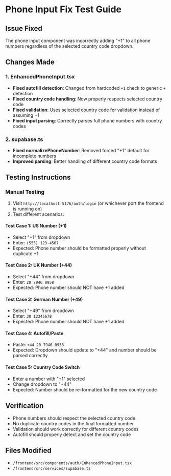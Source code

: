# Phone Input Fix Test Guide

## Issue Fixed
The phone input component was incorrectly adding "+1" to all phone numbers regardless of the selected country code dropdown.

## Changes Made

### 1. EnhancedPhoneInput.tsx
- **Fixed autofill detection**: Changed from hardcoded `+1` check to generic `+` detection
- **Fixed country code handling**: Now properly respects selected country code
- **Fixed validation**: Uses selected country code for validation instead of assuming +1
- **Fixed input parsing**: Correctly parses full phone numbers with country codes

### 2. supabase.ts
- **Fixed normalizePhoneNumber**: Removed forced "+1" default for incomplete numbers
- **Improved parsing**: Better handling of different country code formats

## Testing Instructions

### Manual Testing
1. Visit `http://localhost:5176/auth/login` (or whichever port the frontend is running on)
2. Test different scenarios:

#### Test Case 1: US Number (+1)
- Select "+1" from dropdown
- Enter: `(555) 123-4567`
- Expected: Phone number should be formatted properly without duplicate +1

#### Test Case 2: UK Number (+44)
- Select "+44" from dropdown  
- Enter: `20 7946 0958`
- Expected: Phone number should NOT have +1 added

#### Test Case 3: German Number (+49)
- Select "+49" from dropdown
- Enter: `30 12345678`
- Expected: Phone number should NOT have +1 added

#### Test Case 4: Autofill/Paste
- Paste: `+44 20 7946 0958`
- Expected: Dropdown should update to "+44" and number should be parsed correctly

#### Test Case 5: Country Code Switch
- Enter a number with "+1" selected
- Change dropdown to "+44"
- Expected: Number should be re-formatted for the new country code

## Verification
- Phone numbers should respect the selected country code
- No duplicate country codes in the final formatted number
- Validation should work correctly for different country codes
- Autofill should properly detect and set the country code

## Files Modified
- `/frontend/src/components/auth/EnhancedPhoneInput.tsx`
- `/frontend/src/services/supabase.ts`